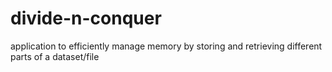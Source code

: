 # divide-n-conquer
application to efficiently manage memory by storing and retrieving different parts of a dataset/file
